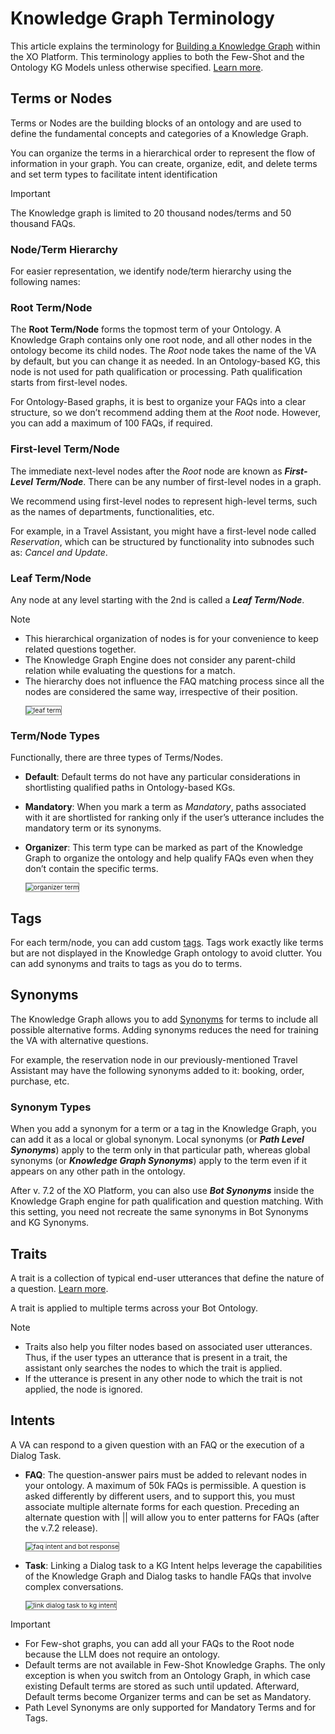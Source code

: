 # Knowledge Graph Terminology

This article explains the terminology for <a href="https://docsinternal-kore.github.io/docs/xo/automation/knowledge-ai/build-a-knowledge-graph/" target="_blank">Building a Knowledge Graph</a> within the XO Platform. This terminology applies to both the Few-Shot and the Ontology KG Models unless otherwise specified. <a href=" https://docsinternal-kore.github.io/docs/xo/automation/knowledge-ai/knowledge-graph-overview/" target="_blank">Learn more</a>.

## Terms or Nodes

Terms or Nodes are the building blocks of an ontology and are used to define the fundamental concepts and categories of a Knowledge Graph.

You can organize the terms in a hierarchical order to represent the flow of information in your graph. You can create, organize, edit, and delete terms and set term types to facilitate intent identification 

<div class="admonition warning">
<p class="admonition-title">Important</p>
<p>The Knowledge graph is limited to 20 thousand nodes/terms and 50 thousand FAQs.</p>
</div>

### Node/Term Hierarchy

For easier representation, we identify node/term hierarchy using the following names:

### Root Term/Node

The **Root Term/Node** forms the topmost term of your Ontology. A Knowledge Graph contains only one root node, and all other nodes in the ontology become its child nodes. The *Root* node takes the name of the VA by default, but you can change it as needed. In an Ontology-based KG, this node is not used for path qualification or processing. Path qualification starts from first-level nodes. 

For Ontology-Based graphs, it is best to organize your FAQs into a clear structure, so we don’t recommend adding them at the *Root* node. However, you can add a maximum of 100 FAQs, if required. 

### First-level Term/Node

The immediate next-level nodes after the *Root* node are known as **_First-Level Term/Node_**. There can be any number of first-level nodes in a graph. 

We recommend using first-level nodes to represent high-level terms, such as the names of departments, functionalities, etc. 

For example, in a Travel Assistant, you might have a first-level node called *Reservation*, which can be structured by functionality into subnodes such as: *Cancel and Update*.

### Leaf Term/Node

Any node at any level starting with the 2nd is called a **_Leaf Term/Node_**.

<div class="admonition note">
<p class="admonition-title">Note</p>
<p><ul><li>This hierarchical organization of nodes is for your convenience to keep related questions together.</li>
<li>The Knowledge Graph Engine does not consider any parent-child relation while evaluating the questions for a match.</li>
<li>The hierarchy does not influence the FAQ matching process since all the nodes are considered the same way, irrespective of their position.</li>

<img src="../images/leaf-term-node.png" alt="leaf term" title="leaf term" style="border: 1px solid gray; zoom:75%;"></ul></p>
</div>

### Term/Node Types

Functionally, there are three types of Terms/Nodes.

* **Default**: Default terms do not have any particular considerations in shortlisting qualified paths in Ontology-based KGs. 
* **Mandatory**: When you mark a term as _Mandatory_, paths associated with it are shortlisted for ranking only if the user’s utterance includes the mandatory term or its synonyms.
* **Organizer**: This term type can be marked as part of the Knowledge Graph to organize the ontology and help qualify FAQs even when they don’t contain the specific terms.

    <img src="../images/organizer-term.png" alt="organizer term" title="organizer term" style="border: 1px solid gray; zoom:75%;">

## Tags

For each term/node, you can add custom <a href="https://docsinternal-kore.github.io/docs/xo/automation/knowledge-ai/knowledge-graph-terminology/#tags" target="_blank">tags</a>. Tags work exactly like terms but are not displayed in the Knowledge Graph ontology to avoid clutter. You can add synonyms and traits to tags as you do to terms.

## Synonyms

The Knowledge Graph allows you to add <a href="https://docsinternal-kore.github.io/docs/xo/automation/knowledge-ai/knowledge-graph-terminology/#synonyms" target="_blank">Synonyms</a> for terms to include all possible alternative forms. Adding synonyms reduces the need for training the VA with alternative questions.

For example, the reservation node in our previously-mentioned Travel Assistant may have the following synonyms added to it: booking, order, purchase, etc. 

### Synonym Types

When you add a synonym for a term or a tag in the Knowledge Graph, you can add it as a local or global synonym. Local synonyms (or **_Path Level Synonyms_**) apply to the term only in that particular path, whereas global synonyms (or **_Knowledge Graph Synonyms_**) apply to the term even if it appears on any other path in the ontology.

After v. 7.2 of the XO Platform, you can also use **_Bot Synonyms_** inside the Knowledge Graph engine for path qualification and question matching. With this setting, you need not recreate the same synonyms in Bot Synonyms and KG Synonyms.

## Traits

A trait is a collection of typical end-user utterances that define the nature of a question. <a href="https://docsinternal-kore.github.io/docs/xo/automation/natural-language/training/traits/" target="_blank">Learn more</a>.

A trait is applied to multiple terms across your Bot Ontology.

<div class="admonition note">
<p class="admonition-title">Note</p>
<p><ul><li>Traits also help you filter nodes based on associated user utterances. Thus, if the user types an utterance that is present in a trait, the assistant only searches the nodes to which the trait is applied.</li> 
<li>If the utterance is present in any other node to which the trait is not applied, the node is ignored.</li></ul></p>
</div>

## Intents

A VA can respond to a given question with an FAQ or the execution of a Dialog Task.

* **FAQ**: The question-answer pairs must be added to relevant nodes in your ontology. A maximum of 50k FAQs is permissible. A question is asked differently by different users, and to support this, you must associate multiple alternate forms for each question. Preceding an alternate question with || will allow you to enter patterns for FAQs (after the v.7.2 release).

    <img src="../images/faq-intent-bot-response.png" alt="faq intent and bot response" title="faq intent and bot response" style="border: 1px solid gray; zoom:75%;">

* **Task**: Linking a Dialog task to a KG Intent helps leverage the capabilities of the Knowledge Graph and Dialog tasks to handle FAQs that involve complex conversations.

    <img src="../images/link-dialog-task-to-kg-intent.png" alt="link dialog task to kg intent" title="link dialog task to kg intent" style="border: 1px solid gray; zoom:75%;">

<div class="admonition note">
<p class="admonition-title">Important</p>
<p><ul><li>For Few-shot graphs, you can add all your FAQs to the Root node because the LLM does not require an ontology.</li>
<li>Default terms are not available in Few-Shot Knowledge Graphs. The only exception is when you switch from an Ontology Graph, in which case existing Default terms are stored as such until updated. Afterward, Default terms become Organizer terms and can be set as Mandatory.</li>
<li>Path Level Synonyms are only supported for Mandatory Terms and for Tags.</li></ul></p>
</div>
